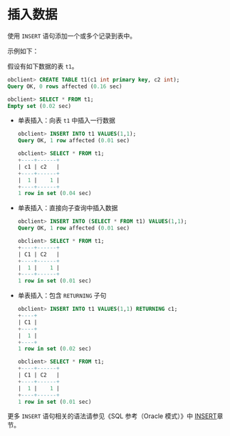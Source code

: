 # 插入数据

使用 `INSERT` 语句添加一个或多个记录到表中。

示例如下：

假设有如下数据的表 `t1`。

```sql
obclient> CREATE TABLE t1(c1 int primary key, c2 int);
Query OK, 0 rows affected (0.16 sec) 

obclient> SELECT * FROM t1;
Empty set (0.02 sec)
```

* 单表插入：向表 `t1` 中插入一行数据

  ```sql
  obclient> INSERT INTO t1 VALUES(1,1);
  Query OK, 1 row affected (0.01 sec)
  
  obclient> SELECT * FROM t1;
  +----+------+
  | c1 | c2   |
  +----+------+
  |  1 |    1 |
  +----+------+
  1 row in set (0.04 sec)
  ```

* 单表插入：直接向子查询中插入数据

  ```sql
  obclient> INSERT INTO (SELECT * FROM t1) VALUES(1,1);
  Query OK, 1 row affected (0.01 sec)
  
  obclient> SELECT * FROM t1;
  +----+------+
  | C1 | C2   |
  +----+------+
  |  1 |    1 |
  +----+------+
  1 row in set (0.01 sec)
  ```

* 单表插入：包含 `RETURNING` 子句

  ```sql
  obclient> INSERT INTO t1 VALUES(1,1) RETURNING c1;
  +----+
  | C1 |
  +----+
  |  1 |
  +----+
  1 row in set (0.02 sec)
  
  obclient> SELECT * FROM t1;
  +----+------+
  | C1 | C2   |
  +----+------+
  |  1 |    1 |
  +----+------+
  1 row in set (0.01 sec)
  ```

更多 `INSERT` 语句相关的语法请参见《SQL 参考（Oracle 模式）》中 [INSERT](../../11.sql-reference-oracle-mode/9.sql-statement-1/2.DML/2.INSERT-1.md)章节。
